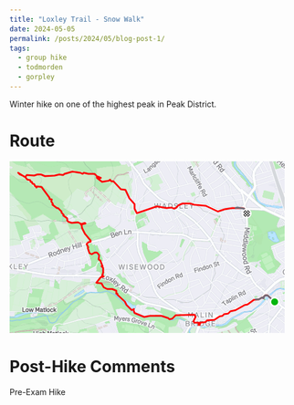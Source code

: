 ```yaml
---
title: "Loxley Trail - Snow Walk"
date: 2024-05-05
permalink: /posts/2024/05/blog-post-1/
tags:
  - group hike
  - todmorden
  - gorpley
---
```


Winter hike on one of the highest peak in Peak District.

Route
======
<img src="/images/loxley.png">

Post-Hike Comments
======
Pre-Exam Hike